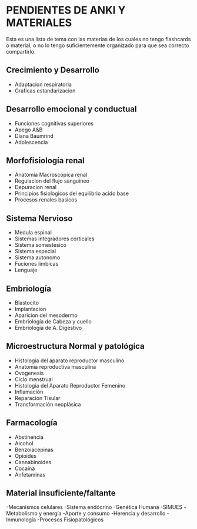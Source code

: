 # **PENDIENTES DE ANKI Y MATERIALES**
Esta es una lista de tema con las materias de los cuales no tengo flashcards o material, o no lo tengo suficientemente organizado para que sea correcto compartirlo.


## Crecimiento y Desarrollo
- Adaptacion respiratoria
- Graficas estandarizacion

## Desarrollo emocional y conductual
- Funciones cognitivas superiores
- Apego A&B
- Diana Baumrind
- Adolescencia

## Morfofisiología renal
- Anatomía Macroscópica renal
- Regulacion del flujo sanguineo
- Depuracion renal
- Principios fisiologicos del equilibrio acido base
- Procesos renales basicos

## Sistema Nervioso
- Medula espinal
- Sistemas integradores corticales
- Sistema somestesico
- Sistema especial
- Sistema autonomo
- Fuciones limbicas
- Lenguaje

## Embriología
- Blastocito
- Implantacion
- Aparicion del mesodermo
- Embriología de Cabeza y cuello
- Embriología de A. Digestivo

## Microestructura Normal y patológica
- Histologia del aparato reproductor masculino
- Anatomia reproductiva masculina
- Ovogenesis
- Ciclo menstrual
- Histología del Aparato Reproductor Femenino
- Inflamación
- Reparación Tisular
- Transformación neoplásica

## Farmacología
- Abstinencia
- Alcohol
- Benzoiacepinas
- Opioides
- Cannabinoides
- Cocaína
- Anfetaminas

## Material insuficiente/faltante
-Mecanismos celulares
-Sistema endócrino
-Genética Humana
-SIMUES
-Metabolismo y energía
-Aporte y consumo
-Herencia y desarrollo
-Inmunología
-Procesos Fisiopatológicos

